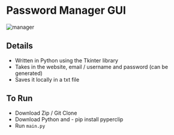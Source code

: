 # Password Manager GUI
![manager](https://github.com/user-attachments/assets/c4cb48d3-e541-4bc6-a6e8-ca26c072f188)

## Details
- Written in Python using the Tkinter library
- Takes in the website, email / username and password (can be generated)
- Saves it locally in a txt file

## To Run
- Download Zip / Git Clone
- Download Python and - pip install pyperclip
- Run `main.py`
